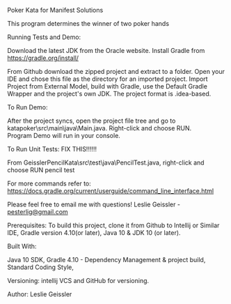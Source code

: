 Poker Kata for Manifest Solutions
 
This program determines the winner of two poker hands

Running Tests and Demo:

Download the latest JDK from the Oracle website.
Install Gradle from https://gradle.org/install/

From Github download the zipped project and extract to a folder.  Open your IDE and chose this file as the directory for an imported project.
Import Project from External Model, build with Gradle, use the Default Gradle Wrapper and the project's own JDK.  The project format is .idea-based.

To Run Demo:

After the project syncs, open the project file tree and go to katapoker\src\main\java\Main.java. Right-click and choose RUN.  
Program Demo will run in your console.

To Run Unit Tests:  FIX THIS!!!!!!

From GeisslerPencilKata\src\test\java\PencilTest.java, right-click and choose RUN pencil test

For more commands refer to:
https://docs.gradle.org/current/userguide/command_line_interface.html

Please feel free to email me with questions! Leslie Geissler - pesterlig@gmail.com

Prerequisites:
To build this project, clone it from Github to Intellij or Similar IDE, Gradle version 4.10(or later), Java 10 & JDK 10 (or later).

Built With:

Java 10 SDK,
Gradle 4.10 - Dependency Management & project build,
Standard Coding Style,

Versioning:
intellij VCS and GitHub for versioning.

Author:
Leslie Geissler


